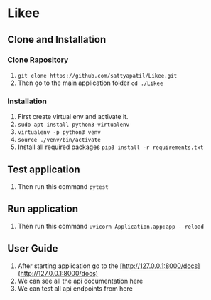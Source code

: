 # Likee

## Clone and Installation

### Clone Rapository

1. `git clone https://github.com/sattyapatil/Likee.git`
2. Then go to the main application folder `cd ./Likee`

### Installation

1. First create virtual env and activate it.
  1. `sudo apt install python3-virtualenv`
  2. `virtualenv -p python3 venv`
  3. `source ./venv/bin/activate`
2. Install all required packages `pip3 install -r requirements.txt`

## Test application
1. Then run this command `pytest`

## Run application
1. Then run this command `uvicorn Application.app:app --reload`

## User Guide

1. After starting application go to the [http://127.0.0.1:8000/docs](http://127.0.0.1:8000/docs)
2. We can see all the api documentation here
3. We can test all api endpoints from here
